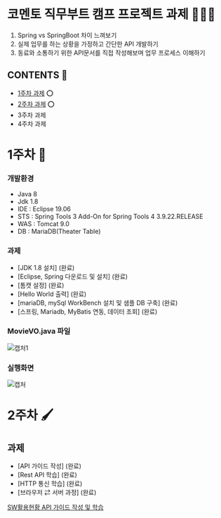 # __코멘토 직무부트 캠프 프로젝트 과제__ 👨🏻‍💻
 1. Spring vs SpringBoot 차이 느껴보기
 2. 실제 업무를 하는 상황을 가정하고 간단한 API 개발하기
 3. 동료와 소통하기 위한 API문서를 직접 작성해보며 업무 프로세스 이해하기

## __CONTENTS__ 📜 
 - [1주차 과제](#1주차) ⭕️
 - [2주차 과제](#2주차-🖌️) ⭕️
 - 3주차 과제
 - 4주차 과제

  
# 1주차 🔎
### 개발환경
- Java 8
- Jdk 1.8
- IDE : Eclipse 19.06
- STS : Spring Tools 3 Add-On for Spring Tools 4 3.9.22.RELEASE
- WAS : Tomcat 9.0
- DB : MariaDB(Theater Table)
### 과제
- [JDK 1.8 설치] (완료)
- [Eclipse, Spring 다운로드 및 설치] (완료)
- [톰캣 설정] (완료)
- [Hello World 출력] (완료)
- [mariaDB, mySql WorkBench 설치 및 샘플 DB 구축] (완료)
- [스프링, Mariadb, MyBatis 연동, 데이터 조회] (완료)
### MovieVO.java 파일
![캡처1](https://github.com/onjix/ComentoBootCamp/assets/101625609/9c3612dc-ab30-4488-8cfb-cf15ef8d0f21)
### 실행화면
![캡처](https://github.com/onjix/ComentoBootCamp/assets/101625609/5e459ffe-09aa-4f31-b215-a9eb186367a4)


# 2주차 🖌️
## 과제
- [API 가이드 작성] (완료)
- [Rest API 학습] (완료)
- [HTTP 통신 학습] (완료)
- [브라우저 ⇄ 서버 과정] (완료)

[SW활용현황 API 가이드 작성 및 학습](https://github.com/onjix/ComentoBootCamp/blob/551049a9e39e9804d58fae042f1f29b8c71062bf/document/SW%E1%84%92%E1%85%AA%E1%86%AF%E1%84%8B%E1%85%AD%E1%86%BC%20%E1%84%92%E1%85%A7%E1%86%AB%E1%84%92%E1%85%AA%E1%86%BC%20API.pdf)
